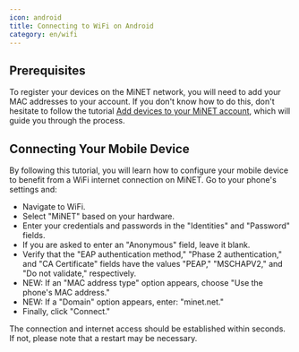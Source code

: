 ```yaml
---
icon: android
title: Connecting to WiFi on Android
category: en/wifi
---
```


## Prerequisites

To register your devices on the MiNET network, you will need to add your MAC addresses to your account. If you don't know how to do this, don't hesitate to follow the tutorial [Add devices to your MiNET account](/en/tutoriels/ajouter-des-appareils), which will guide you through the process.

## Connecting Your Mobile Device

By following this tutorial, you will learn how to configure your mobile device to benefit from a WiFi internet connection on MiNET. Go to your phone's settings and:

- Navigate to WiFi.
- Select "MiNET" based on your hardware.
- Enter your credentials and passwords in the "Identities" and "Password" fields.
- If you are asked to enter an "Anonymous" field, leave it blank.
- Verify that the "EAP authentication method," "Phase 2 authentication," and "CA Certificate" fields have the values "PEAP," "MSCHAPV2," and "Do not validate," respectively.
- NEW: If an "MAC address type" option appears, choose "Use the phone's MAC address."
- NEW: If a "Domain" option appears, enter: "minet.net."
- Finally, click "Connect."

The connection and internet access should be established within seconds. If not, please note that a restart may be necessary.
